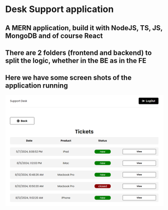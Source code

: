# Desk Support application
## A MERN application, build it with NodeJS, TS, JS, MongoDB and of course React
## There are 2 folders (frontend and backend) to split the logic, whether in the BE as in the FE
## Here we have some screen shots of the application running

![alt text](image.png)